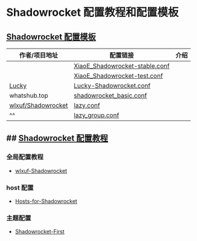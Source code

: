 # Shadowrocket 配置教程和配置模板

## [Shadowrocket 配置模板](https://github.com/LaolunsiG/PCR/tree/main/Config_File/Shadowrocket/Config)

| 作者/项目地址                                                     | 配置链接                                                                                                                                                        | 介绍  |
| ----------------------------------------------------------- | ----------------------------------------------------------------------------------------------------------------------------------------------------------- | --- |
|                                                             | [XiaoE_Shadowrocket-stable.conf](https://raw.githubusercontent.com/LaolunsiG/XiaoE_PCR/main/Config_File/Shadowrocket/Config/XiaoE_Shadowrocket-stable.conf) |     |
|                                                             | [XiaoE_Shadowrocket-test.conf](https://raw.githubusercontent.com/LaolunsiG/XiaoE_PCR/main/Config_File/Shadowrocket/Config/XiaoE_Shadowrocket-test.conf)     |     |
| [Lucky](https://github.com/As-Lucky/Lucky)                  | [Lucky-Shadowrocket.conf](https://raw.githubusercontent.com/As-Lucky/Lucky/refs/heads/main/Lucky-Shadowrocket.conf)                                         |     |
| whatshub.top                                                | [shadowrocket_basic.conf](https://whatshub.top/config/shadowrocket_basic.conf)                                                                              |     |
| [wlxuf/Shadowrocket](https://github.com/wlxuf/Shadowrocket) | [lazy.conf](https://raw.githubusercontent.com/wlxuf/Shadowrocket/refs/heads/main/lazy.conf)                                                                 |     |
| ^^                                                          | [lazy_group.conf](https://raw.githubusercontent.com/wlxuf/Shadowrocket/refs/heads/main/lazy_group.conf)                                                     |     |

## ## [Shadowrocket 配置教程](https://github.com/LaolunsiG/PCR/blob/main/Config_File/Shadowrocket/Shadowrocket%20%E9%85%8D%E7%BD%AE%E6%95%99%E7%A8%8B%E5%92%8C%E9%85%8D%E7%BD%AE%E6%A8%A1%E6%9D%BF.md)

### 全局配置教程
- [wlxuf-Shadowrocket](https://github.com/wlxuf/Shadowrocket)

### host 配置
- [Hosts-for-Shadowrocket](https://github.com/FloodLi/Hosts-for-Shadowrocket)

### 主题配置
- [Shadowrocket-First](https://github.com/LOWERTOP/Shadowrocket-First)

